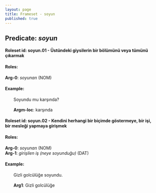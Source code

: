 ```yaml
---
layout: page
title: Frameset - soyun
published: true
---
```

<h2>Predicate: <i>soyun</i></h2>
<h4>Roleset id: soyun.01 - Üstündeki giysilerin bir bölümünü veya tümünü çıkarmak<br>
<h4>Roles:</h4>
<b>Arg-0</b>: <i>soyunan</i>  (NOM) <br>
<h4>Example:</h4>
&emsp;&emsp;Soyundu mu karşında?<br><br>
&emsp;&emsp;<b>Argm-loc</b>:  karşında<br>

<h4>Roleset id: soyun.02 - Kendini herhangi bir biçimde göstermeye, bir işi, bir mesleği yapmaya girişmek<br>
<h4>Roles:</h4>
<b>Arg-0</b>: <i>soyunan</i>  (NOM) <br>
<b>Arg-1</b>: <i>girişilen iş (neye soyunduğu)</i>  (DAT) <br>
<h4>Example:</h4>
&emsp;&emsp;Gizli golcülüğe soyundu.<br><br>
&emsp;&emsp;<b>Arg1</b>:  Gizli golcülüğe<br>

